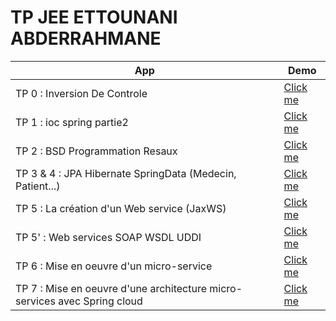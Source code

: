 # TP JEE ETTOUNANI ABDERRAHMANE

<table style="width:100%">
<thead>
<tr>
<th>App</th>
<th>Demo</th>
</tr>
</thead>
<tbody>
<tr>
<td>TP 0 : Inversion De Controle</td>
<td><a href="https://github.com/ET-TOUNANI/Ettounani-TP-JEE/tree/main/TpInversionDeControle">Click me</a></td>
</tr>
<tr>
<td>TP 1 : ioc spring partie2</td>
<td><a href="https://github.com/ET-TOUNANI/Ettounani-TP-JEE/tree/main/ioc-spring-partie2">Click me</a></td>
</tr>
<tr>
<td>TP 2 : BSD Programmation Resaux</td>
<td><a href="https://github.com/ET-TOUNANI/Ettounani-TP-JEE/tree/main/BSD-Programmation-Resaux">Click me</a></td>
</tr>
<tr>
<td>TP 3 & 4 : JPA Hibernate SpringData (Medecin, Patient...)</td>
<td><a href="https://github.com/ET-TOUNANI/Ettounani-TP-JEE/tree/main/JPA%20Hibernate%20Spring%20Data%20Medecin">Click me</a></td>
</tr>
<tr>
<td>TP 5 : La création d'un Web service (JaxWS) </td>
<td><a href="https://github.com/ET-TOUNANI/Ettounani-TP-JEE/tree/main/WebService">Click me</a></td>
</tr>
<tr>
<td>TP 5' : Web services SOAP WSDL UDDI </td>
<td><a href="https://github.com/ET-TOUNANI/Ettounani-TP-JEE/tree/main/WebService">Click me</a></td>
</tr>
<tr>
<td>TP 6 : Mise en oeuvre d'un micro-service </td>
<td><a href="https://github.com/ET-TOUNANI/Ettounani-TP-JEE/tree/main/e-banque-service">Click me</a></td>
</tr>
<tr>
<td>TP 7 : Mise en oeuvre d'une architecture micro-services avec Spring cloud </td>
<td><a href="https://github.com/ET-TOUNANI/Ettounani-TP-JEE/tree/main/bank-account-service">Click me</a></td>
</tr>

</tbody>
</table>
